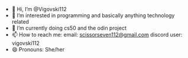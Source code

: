- 👋 Hi, I’m @Vigovski112
- 👀 I’m interested in programming and basically anything technology related
- 🌱 I’m currently doing cs50 and the odin project
- 📫 How to reach me: email: scissorseven112@gmail.com  discord user: vigovski112
- 😄 Pronouns: She/her

<!---
Vigovski112/Vigovski112 is a ✨ special ✨ repository because its `README.md` (this file) appears on your GitHub profile.
You can click the Preview link to take a look at your changes.
--->
